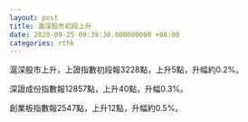 ```yaml
---
layout: post
title: 滬深股市初段上升
date: 2020-09-25 09:39:30.000000000 +08:00
categories: rthk
---
```


滬深股市上升，上證指數初段報3228點，上升5點，升幅約0.2%。

深證成份指數報12857點，上升40點，升幅0.3%。

創業板指數報2547點，上升12點，升幅約0.5%。
